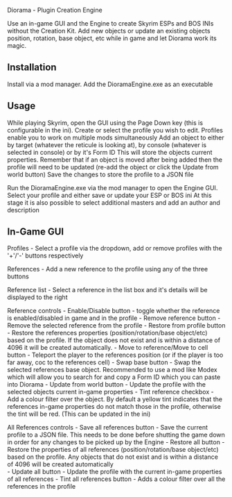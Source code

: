﻿Diorama - Plugin Creation Engine

Use an in-game GUI and the Engine to create Skyrim ESPs and BOS INIs without the Creation Kit. Add new objects or update an existing objects position, rotation, base object, etc while in game and let Diorama work its magic.

## Installation
Install via a mod manager. Add the DioramaEngine.exe as an executable

## Usage
While playing Skyrim, open the GUI using the Page Down key (this is configurable in the ini). Create or select the profile you wish to edit. Profiles enable you to work on multiple mods simultaneously
Add an object to either by target (whatever the reticule is looking at), by console (whatever is selected in console) or by it's Form ID
This will store the objects current properties. Remember that if an object is moved after being added then the profile will need to be updated (re-add the object or click the Update from world button)
Save the changes to store the profile to a JSON file

Run the DioramaEngine.exe via the mod manager to open the Engine GUI. Select your profile and either save or update your ESP or BOS ini
At this stage it is also possible to select additional masters and add an author and description

## In-Game GUI
Profiles - Select a profile via the dropdown, add or remove profiles with the '+'/'-' buttons respectively

References - Add a new reference to the profile using any of the three buttons

Reference list - Select a reference in the list box and it's details will be displayed to the right

Reference controls
	- Enable/Disable button - toggle whether the reference is enabled/disabled in game and in the profile
	- Remove reference button - Remove the selected reference from the profile
	- Restore from profile button - Restore the references properties (position/rotation/base object/etc) based on the profile. If the object does not exist and is within a distance of 4096 it will be created automatically.
	- Move to reference/Move to cell button - Teleport the player to the references position (or if the player is too far away, coc to the references cell)
	- Swap base button - Swap the selected references base object. Recommended to use a mod like Modex which will allow you to search for and copy a Form ID which you can paste into Diorama
	- Update from world button - Update the profile with the selected objects current in-game properties
	- Tint reference checkbox - Add a colour filter over the object. By default a yellow tint indicates that the references in-game properties do not match those in the profile, otherwise the tint will be red. (This can be updated in the ini)

All References controls
	- Save all references button - Save the current profile to a JSON file. This needs to be done before shutting the game down in order for any changes to be picked up by the Engine
	- Restore all button - Restore the properties of all references (position/rotation/base object/etc) based on the profile. Any objects that do not exist and is within a distance of 4096 will be created automatically	
	- Update all button - Update the profile with the current in-game properties of all references
	- Tint all references button - Adds a colour filter over all the references in the profile